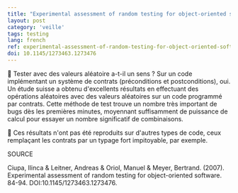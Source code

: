 ```yaml
---
title: "Experimental assessment of random testing for object-oriented software"
layout: post
category: 'veille'
tags: testing
lang: french
ref: experimental-assessment-of-random-testing-for-object-oriented-software
doi: 10.1145/1273463.1273476 
---
```


🎲 Tester avec des valeurs aléatoire a-t-il un sens ? Sur un code implémentant un système de contrats (préconditions et postconditions), oui.
Un étude suisse a obtenu d'excellents résultats en effectuant des opérations aléatoires avec des valeurs aléatoires sur un code programmé par contrats. Cette méthode de test trouve un nombre très important de bugs dès les premières minutes, moyennant suffisamment de puissance de calcul pour essayer un nombre significatif de combinaisons.

🧪 Ces résultats n'ont pas été reproduits sur d'autres types de code, ceux remplaçant les contrats par un typage fort impitoyable, par exemple.

SOURCE

Ciupa, Ilinca & Leitner, Andreas & Oriol, Manuel & Meyer, Bertrand. (2007). Experimental assessment of random testing for object-oriented software. 84-94. DOI:10.1145/1273463.1273476.